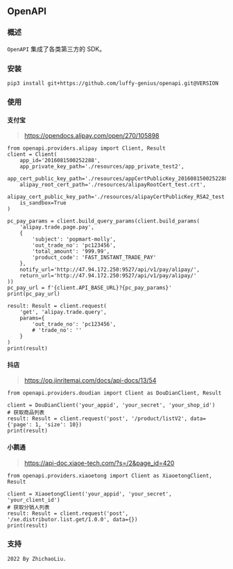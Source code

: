 ## OpenAPI

### 概述

`OpenAPI` 集成了各类第三方的 SDK。

### 安装

```
pip3 install git+https://github.com/luffy-genius/openapi.git@VERSION
```

### 使用

#### 支付宝

> https://opendocs.alipay.com/open/270/105898

```python3
from openapi.providers.alipay import Client, Result
client = Client(
    app_id='2016081500252288',
    app_private_key_path='./resources/app_private_test2',
    app_cert_public_key_path='./resources/appCertPublicKey_2016081500252288_test.crt',
    alipay_root_cert_path='./resources/alipayRootCert_test.crt',
    alipay_cert_public_key_path='./resources/alipayCertPublicKey_RSA2_test.crt',
    is_sandbox=True
)

pc_pay_params = client.build_query_params(client.build_params(
    'alipay.trade.page.pay',
    {
        'subject': 'popmart-molly',
        'out_trade_no': 'pc123456',
        'total_amount': '999.99',
        'product_code': 'FAST_INSTANT_TRADE_PAY'
    },
    notify_url='http://47.94.172.250:9527/api/v1/pay/alipay/',
    return_url='http://47.94.172.250:9527/api/v1/pay/alipay/'
))
pc_pay_url = f'{client.API_BASE_URL}?{pc_pay_params}'
print(pc_pay_url)

result: Result = client.request(
    'get', 'alipay.trade.query',
    params={
        'out_trade_no': 'pc123456',
        # 'trade_no': ''
    }
)
print(result)
```

#### 抖店

> https://op.jinritemai.com/docs/api-docs/13/54

```python3
from openapi.providers.doudian import Client as DouDianClient, Result

client = DouDianClient('your_appid', 'your_secret', 'your_shop_id')
# 获取商品列表
result: Result = client.request('post', '/product/listV2', data={'page': 1, 'size': 10})
print(result)
```

#### 小鹅通

> https://api-doc.xiaoe-tech.com/?s=/2&page_id=420

```python3
from openapi.providers.xiaoetong import Client as XiaoetongClient, Result

client = XiaoetongClient('your_appid', 'your_secret', 'your_client_id')
# 获取分销人列表
result: Result = client.request('post', '/xe.distributor.list.get/1.0.0', data={})
print(result)
```

### 支持

```
2022 By ZhichaoLiu.
```